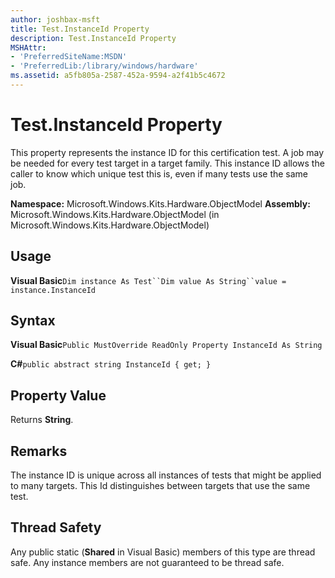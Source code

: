 ```yaml
---
author: joshbax-msft
title: Test.InstanceId Property
description: Test.InstanceId Property
MSHAttr:
- 'PreferredSiteName:MSDN'
- 'PreferredLib:/library/windows/hardware'
ms.assetid: a5fb805a-2587-452a-9594-a2f41b5c4672
---
```


# Test.InstanceId Property


This property represents the instance ID for this certification test. A job may be needed for every test target in a target family. This instance ID allows the caller to know which unique test this is, even if many tests use the same job.

**Namespace:** Microsoft.Windows.Kits.Hardware.ObjectModel **Assembly:** Microsoft.Windows.Kits.Hardware.ObjectModel (in Microsoft.Windows.Kits.Hardware.ObjectModel)

## Usage


**Visual Basic**`Dim instance As Test``Dim value As String``value = instance.InstanceId`

## Syntax


**Visual Basic**`Public MustOverride ReadOnly Property InstanceId As String`

**C#**`public abstract string InstanceId { get; }`

## Property Value


Returns **String**.

## Remarks


The instance ID is unique across all instances of tests that might be applied to many targets. This Id distinguishes between targets that use the same test.

## Thread Safety


Any public static (**Shared** in Visual Basic) members of this type are thread safe. Any instance members are not guaranteed to be thread safe.

 

 






